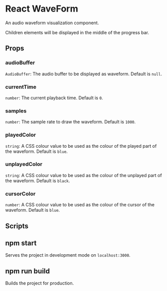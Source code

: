 # React WaveForm

An audio waveform visualization component.

Children elements will be displayed in the middle of the progress bar.



## Props

### audioBuffer
```AudioBuffer```: The audio buffer to be displayed as waveform. Default is ```null```.

### currentTime
```number```: The current playback time. Default is ```0```.

### samples
```number```: The sample rate to draw the waveform. Default is ```1000```.

### playedColor
```string```: A CSS colour value to be used as the colour of the played part of the waveform.  Default is ```blue```.

### unplayedColor
```string```: A CSS colour value to be used as the colour of the unplayed part of the waveform. Default is ```black```.

### cursorColor
```number```: A CSS colour value to be used as the colour of the cursor of the waveform. Default is ```blue```.


## Scripts

## npm start
Serves the project in development mode on ```localhost:3000```.

## npm run build
Builds the project for production.
